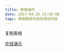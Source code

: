 ```yaml
---
title: 表格操作
date: 2017-04-26 23:50:08
tags: 表格删除内容及增加内容
---
```

复制表格
<!--more-->
[在线演示](demo/table.html)
